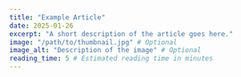 ```yaml
---
title: "Example Article"
date: 2025-01-26
excerpt: "A short description of the article goes here."
image: "/path/to/thumbnail.jpg" # Optional
image_alt: "Description of the image" # Optional
reading_time: 5 # Estimated reading time in minutes
---
```

